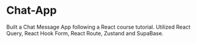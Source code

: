 # Chat-App
Built a Chat Message App following a React course tutorial. Utilized React Query, React Hook Form, React Route, Zustand and SupaBase.
